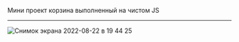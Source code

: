 Мини проект корзина выполненный на чистом JS

---
![Снимок экрана 2022-08-22 в 19 44 25](https://user-images.githubusercontent.com/102382786/185975096-efe49bfd-c37b-48a0-9151-256a98d46112.png)
